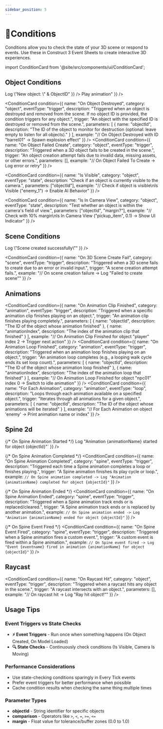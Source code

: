 ```yaml
---
sidebar_position: 5
---
```


# 🎯Conditions

Conditions allow you to check the state of your 3D scene or respond to events. Use these in Construct 3 Event Sheets to create interactive 3D experiences.

import ConditionCard from '@site/src/components/ui/ConditionCard';

## Object Conditions

<div className="conditionsGrid">
  <ConditionCard 
    condition={{
      name: "On Object Created",
      category: "object",
      eventType: "trigger",
      description: "Triggered when a new 3D object is successfully created in the scene.",
      trigger: "A new object is spawned or created",
      parameters: [
        { name: "objectId", description: "Object Id to check whether created" }
      ],
      example: "// On Object Created With Id \"hero\" -> Log \"New object: \" & ObjectID"
    }}
  />
  <ConditionCard 
  condition={{
    name: "Is Object Loaded In Scene",
    category: "object",
    eventType: "state",
    description: "Returns true if the object with the specified ID is currently loaded in the scene.",
    trigger: "Checks whether a specific object is present in the scene.",
    parameters: [
      { name: "objectId", description: "The ID of the object to check for presence in the scene." }
    ],
    example: "// If Object with Id \"enemyBoss\" is loaded -> Play animation"
  }}
/>

  <ConditionCard 
  condition={{
    name: "On Object Destroyed",
    category: "object",
    eventType: "trigger",
    description: "Triggered when an object is destroyed and removed from the scene. If no object ID is provided, the condition triggers for any object.",
    trigger: "An object with the specified ID is destroyed or removed from the scene.",
    parameters: [
      { name: "objectId", description: "The ID of the object to monitor for destruction (optional: leave empty to listen for all objects)." }
    ],
    example: "// On Object Destroyed with ID \"barrel01\" -> Spawn explosion effect"
  }}
/>
<ConditionCard 
  condition={{
    name: "On Object Failed Create",
    category: "object",
    eventType: "trigger",
    description: "Triggered when a 3D object fails to be created in the scene.",
    trigger: "An object creation attempt fails due to invalid data, missing assets, or other errors.",
    parameters: [],
    example: "// On Object Failed To Create -> Log error or retry"
  }}
/>

  
  <ConditionCard 
    condition={{
      name: "Is Visible",
      category: "object",
      eventType: "state",
      description: "Check if an object is currently visible to the camera.",
      parameters: ["objectId"],
      example: "// Check if object is visible\nIs Visible (\"enemy_1\") -> Enable AI Behavior"
    }}
  />
  
  <ConditionCard 
    condition={{
      name: "Is In Camera View",
      category: "object",
      eventType: "state",
      description: "Test whether an object is within the camera's field of view.",
      parameters: ["objectId", "margin?"],
      example: "// Check with 10% margin\nIs In Camera View (\"pickup_item\", 0.1) -> Show UI Indicator"
    }}
  />
</div>

## Scene Conditions

<div className="conditionsGrid">
<ConditionCard 
  condition={{
    name: "On 3D Scene Created",
    category: "scene",
    eventType: "trigger",
    description: "Triggered when a new 3D scene is successfully created.",
    trigger: "A new scene is created and initialized in the engine.",
    example: "// On scene creation -> Log \"Scene created successfully\""
  }}
/>

<ConditionCard 
  condition={{
    name: "On 3D Scene Create Fail",
    category: "scene",
    eventType: "trigger",
    description: "Triggered when a 3D scene fails to create due to an error or invalid input.",
    trigger: "A scene creation attempt fails.",
    example: "// On scene creation failure -> Log \"Failed to create scene\""
  }}
/>

</div>

## Animations

<ConditionCard 
  condition={{
    name: "On Animation Clip Finished",
    category: "animation",
    eventType: "trigger",
    description: "Triggered when a specific animation clip finishes playing on an object.",
    trigger: "An animation clip finishes playing completely.",
    parameters: [
      { name: "objectId", description: "The ID of the object whose animation finished" },
      { name: "animationIndex", description: "The index of the animation clip that finished" }
    ],
    example: "// On Animation Clip Finished for object \"player\" index 2 -> Trigger next action"
  }}
/>
<ConditionCard 
  condition={{
    name: "On Animation Loop Finished",
    category: "animation",
    eventType: "trigger",
    description: "Triggered when an animation loop finishes playing on an object.",
    trigger: "An animation loop completes (e.g., a looping walk cycle ends its set loop count).",
    parameters: [
      { name: "objectId", description: "The ID of the object whose animation loop finished" },
      { name: "animationIndex", description: "The index of the animation loop that finished" }
    ],
    example: "// On Animation Loop Finished for object \"npc01\" index 0 -> Switch to idle animation"
  }}
/>
<ConditionCard 
  condition={{
    name: "For Each Animation",
    category: "animation",
    eventType: "loop",
    description: "Loops through each animation available on a specified object.",
    trigger: "Iterates through all animations for a given object.",
    parameters: [
      { name: "objectId", description: "The ID of the object whose animations will be iterated" }
    ],
    example: "// For Each Animation on object 'enemy' -> Print animation name or index"
  }}
/>

## Spine 2d
<div className="conditionsGrid">
  {/* On Spine Animation Started */}
  <ConditionCard 
    condition={{
      name: "On Spine Animation Started",
      category: "spine",
      eventType: "trigger",
      description: "Triggered when a Spine animation starts playing.",
      trigger: "A Spine animation begins for a skeleton object.",
      example: `// On Spine animation started -> Log "Animation {animationName} started for object {objectId}"`
    }}
  />

  {/* On Spine Animation Completed */}
  <ConditionCard 
    condition={{
      name: "On Spine Animation Completed",
      category: "spine",
      eventType: "trigger",
      description: "Triggered each time a Spine animation completes a loop or finishes playing.",
      trigger: "A Spine animation finishes its play cycle or loop.",
      example: `// On Spine animation completed -> Log "Animation {animationName} completed for object {objectId}"`
    }}
  />

  {/* On Spine Animation Ended */}
  <ConditionCard 
    condition={{
      name: "On Spine Animation Ended",
      category: "spine",
      eventType: "trigger",
      description: "Triggered when a Spine animation track ends or is replaced/cleared.",
      trigger: "A Spine animation track ends or is replaced by another animation.",
      example: `// On Spine animation ended -> Log "Animation {animationName} ended for object {objectId}"`
    }}
  />

  {/* On Spine Event Fired */}
  <ConditionCard 
    condition={{
      name: "On Spine Event Fired",
      category: "spine",
      eventType: "trigger",
      description: "Triggered when a Spine animation fires a custom event.",
      trigger: "A custom event is fired within a Spine animation.",
      example: `// On Spine event fired -> Log "Event {eventname} fired in animation {animationName} for object {objectId}"`
    }}
  />
</div>

## Raycast
<ConditionCard 
  condition={{
    name: "On Raycast Hit",
    category: "object",
    eventType: "trigger",
    description: "Triggered when a raycast hits any object in the scene.",
    trigger: "A raycast intersects with an object.",
    parameters: [],
    example: "// On raycast hit -> Log \"Ray hit object!\""
  }}
/>


## Usage Tips

### **Event Triggers vs State Checks**
- **⚡ Event Triggers** - Run once when something happens (On Object Created, On Model Loaded)
- **🔍 State Checks** - Continuously check conditions (Is Visible, Camera Is Moving)

### **Performance Considerations**
- Use state-checking conditions sparingly in Every Tick events
- Prefer event triggers for better performance when possible
- Cache condition results when checking the same thing multiple times

### **Parameter Types**
- **objectId** - String identifier for specific objects
- **comparison** - Operators like `>`, `<`, `=`, `>=`, `<=`  
- **margin** - Float value for tolerance/buffer zones (0.0 to 1.0)